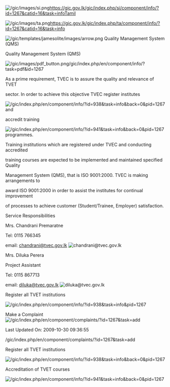 <!-- Source: https://gic.gov.lk/gic/index.php/en/component/info/?id=1267&catid=16&task=info -->

![/gic/images/si.png](/gic/images/si.png)https://gic.gov.lk/gic/index.php/si/component/info/?id=1267&catid=16&task=infoTamil

![/gic/images/ta.png](/gic/images/ta.png)https://gic.gov.lk/gic/index.php/ta/component/info/?id=1267&catid=16&task=info

![/gic/templates/jamesolite/images/arrow.png](/gic/templates/jamesolite/images/arrow.png) Quality Management System (QMS)

Quality Management System (QMS)

![/gic/images/pdf_button.png](/gic/images/pdf_button.png)/gic/index.php/en/component/info/?task=pdf&id=1267

As a prime requirement, TVEC is to assure the quality and relevance of TVET

sector. In order to achieve this objective TVEC register institutes

![/gic/index.php/en/component/info/?id=938&task=info&back=0&pid=1267](/gic/index.php/en/component/info/?id=938&task=info&back=0&pid=1267) and

accredit training

![/gic/index.php/en/component/info/?id=941&task=info&back=0&pid=1267](/gic/index.php/en/component/info/?id=941&task=info&back=0&pid=1267) programmes.

Training institutions which are registered under TVEC and conducting accredited

training courses are expected to be implemented and maintained specified Quality

Management System (QMS), that is ISO 9001:2000. TVEC is making arrangements to

award ISO 9001:2000 in order to assist the institutes for continual improvement

of processes to achieve customer (Student/Trainee, Employer) satisfaction.

Service Responsibilities

Mrs. Chandrani Premaratne

Tel: 0115 766345

email: chandrani@tvec.gov.lk ![chandrani@tvec.gov.lk](chandrani@tvec.gov.lk)

Mrs. Diluka Perera

Project Assistant

Tel: 0115 867713

email: diluka@tvec.gov.lk ![diluka@tvec.gov.lk](diluka@tvec.gov.lk)

Register all TVET institutions

![/gic/index.php/en/component/info/?id=938&task=info&pid=1267](/gic/index.php/en/component/info/?id=938&task=info&pid=1267)

Make a Complaint ![/gic/index.php/en/component/complaints/?id=1267&task=add](/gic/index.php/en/component/complaints/?id=1267&task=add)

Last Updated On: 2009-10-30 09:36:55

/gic/index.php/en/component/complaints/?id=1267&task=add

Register all TVET institutions

![/gic/index.php/en/component/info/?id=938&task=info&back=0&pid=1267](/gic/index.php/en/component/info/?id=938&task=info&back=0&pid=1267)

Accreditation of TVET courses

![/gic/index.php/en/component/info/?id=941&task=info&back=0&pid=1267](/gic/index.php/en/component/info/?id=941&task=info&back=0&pid=1267)
